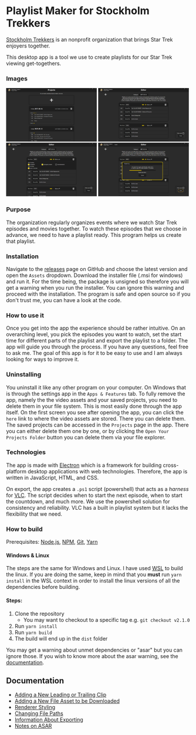 # Playlist Maker for Stockholm Trekkers
[Stockholm Trekkers](https://www.stockholmtrekkers.se/stockholm-trekkers-english/) is an nonprofit organization that brings Star Trek enjoyers together.

This desktop app is a tool we use to create playlists for our Star Trek viewing get-togethers.

### Images
<div>
    <img width="49%" alt="Screenshots" src="screenshots/projects-page.png">
    <img width="49%" alt="Screenshots" src="screenshots/playlist-editor-page.png">
</div>
<div>
    <img width="49%" alt="Screenshots" src="screenshots/playlist-editor-open-options.png">
    <img width="49%" alt="Screenshots" src="screenshots/project-exporting.png">
</div>

### Purpose
The organization regularly organizes events where we watch Star Trek episodes and movies together. To watch these episodes that we choose in advance, we need to have a playlist ready. This program helps us create that playlist.

### Installation
Navigate to the [releases](https://github.com/viggoStrom/Stockholm-Trekkers-Playlist-Maker/releases) page on GitHub and choose the latest version and open the `Assets` dropdown. Download the installer file (.msi for windows) and run it. For the time being, the package is unsigned so therefore you will get a warning when you run the installer. You can ignore this warning and proceed with the installation. The program is safe and open source so if you don't trust me, you can have a look at the code.

### How to use it
Once you get into the app the experience should be rather intuitive. On an overarching level, you pick the episodes you want to watch, set the start time for different parts of the playlist and export the playlist to a folder. The app will guide you through the process. If you have any questions, feel free to ask me. The goal of this app is for it to be easy to use and I am always looking for ways to improve it.

### Uninstalling
You uninstall it like any other program on your computer. On Windows that is through the settings app in the `Apps & Features` tab. To fully remove the app, namely the the video assets and your saved projects, you need to delete them in your file system. This is most easily done through the app itself. On the first screen you see after opening the app, you can click the `here` link to where the video assets are stored. There you can delete them. The saved projects can be accessed in the `Projects` page in the app. There you can either delete them one by one, or by clicking the `Open Your Projects Folder` button you can delete them via your file explorer.

### Technologies
The app is made with [Electron](https://www.electronjs.org/) which is a framework for building cross-platform desktop applications with web technologies. Therefore, the app is written in JavaScript, HTML, and CSS.

On export, the app creates a `.ps1` script (powershell) that acts as a *harness* for [VLC](https://www.videolan.org/vlc/). The script decides when to start the next episode, when to start the countdown, and much more. We use the powershell solution for consistency and reliability. VLC has a built in playlist system but it lacks the flexibility that we need.

### How to build
Prerequisites:
[Node.js](https://nodejs.org/en/),
[NPM](https://www.npmjs.com/),
[Git](https://git-scm.com/),
[Yarn](https://yarnpkg.com/)

#### Windows & Linux
The steps are the same for Windows and Linux. I have used [WSL](https://learn.microsoft.com/en-us/windows/wsl/install) to build the linux. If you are doing the same, keep in mind that you **must** run `yarn install` in the WSL context in order to install the linux versions of all the dependencies before building.

#### Steps:
1. Clone the repository
   * You may want to checkout to a specific tag e.g. `git checkout v2.1.0`
2. Run `yarn install`
4. Run `yarn build`
5. The build will end up in the `dist` folder

You may get a warning about unmet dependencies or "asar" but you can ignore those. If you wish to know more about the asar warning, see the [documentation](docs/notes-on-asar.md).


## Documentation
- [Adding a New Leading or Trailing Clip](docs/add-leading-or-trailing-clip.md)
- [Adding a New File Asset to be Downloaded](docs/adding-a-file-download.md)
- [Renderer Styling](docs/renderer-styling.md)
- [Changing File Paths](docs/changing-file-paths.md)
- [Information About Exporting](docs/information-about-exporting.md)
- [Notes on ASAR](docs/notes-on-asar.md)